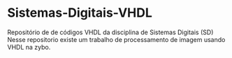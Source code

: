 # Sistemas-Digitais-VHDL
Repositório de de códigos VHDL da disciplina de Sistemas Digitais (SD)
Nesse repositorio existe um trabalho de processamento de imagem usando VHDL na zybo.
